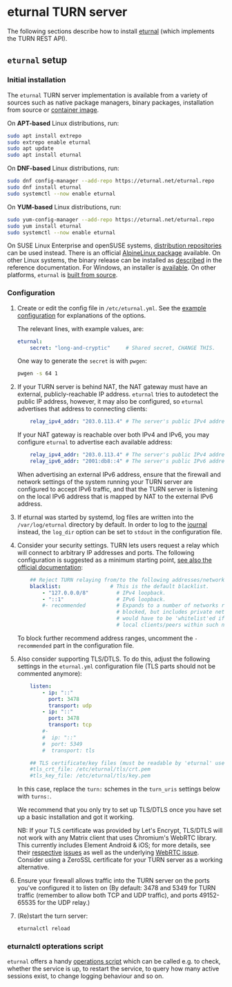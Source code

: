 # eturnal TURN server

The following sections describe how to install [eturnal](<https://github.com/processone/eturnal>) (which implements the TURN REST API).

## `eturnal` setup

### Initial installation

The `eturnal` TURN server implementation is available from a variety of sources such as native package managers, binary packages, installation from source or [container image](https://eturnal.net/documentation/code/docker.html).

On **APT-based** Linux distributions, run:

```sh
sudo apt install extrepo
sudo extrepo enable eturnal
sudo apt update
sudo apt install eturnal
```

On **DNF-based** Linux distributions, run:

```sh
sudo dnf config-manager --add-repo https://eturnal.net/eturnal.repo
sudo dnf install eturnal
sudo systemctl --now enable eturnal
```

On **YUM-based** Linux distributions, run:

```sh
sudo yum-config-manager --add-repo https://eturnal.net/eturnal.repo
sudo yum install eturnal
sudo systemctl --now enable eturnal
```

On SUSE Linux Enterprise and openSUSE systems, [distribution repositories](https://software.opensuse.org/download/?package=eturnal&project=devel:languages:erlang)
can be used instead. There is an official [AlpineLinux package](https://pkgs.alpinelinux.org/packages?name=eturnal) 
available. On other Linux systems, the binary release can be installed as [described](https://eturnal.net/documentation/#Installation) 
in the reference documentation. For Windows, an installer is [available](https://eturnal.net/windows/). 
On other platforms, `eturnal` is [built from source](https://github.com/processone/eturnal/blob/master/INSTALL.md).

### Configuration

1.  Create or edit the config file in `/etc/eturnal.yml`. 
    See the [example configuration](https://github.com/processone/eturnal/blob/master/config/eturnal.yml) 
    for explanations of the options.
    
    The relevant lines, with example values, are:

    ```yaml
    eturnal:
        secret: "long-and-cryptic"     # Shared secret, CHANGE THIS.
    ```

    One way to generate the `secret` is with `pwgen`:

    ```sh
    pwgen -s 64 1
    ```

1.  If your TURN server is behind NAT, the NAT gateway must have an external,
    publicly-reachable IP address. `eturnal` tries to autodetect the public IP address, however, it may also be configured, so `eturnal` advertises that
    address to connecting clients:

    ```yaml
        relay_ipv4_addr: "203.0.113.4" # The server's public IPv4 address.
    ```

    If your NAT gateway is reachable over both IPv4 and IPv6, you may
    configure `eturnal` to advertise each available address:

    ```yaml
        relay_ipv4_addr: "203.0.113.4" # The server's public IPv4 address.
        relay_ipv6_addr: "2001:db8::4" # The server's public IPv6 address (optional).
    ```

    When advertising an external IPv6 address, ensure that the firewall and
    network settings of the system running your TURN server are configured to
    accept IPv6 traffic, and that the TURN server is listening on the local
    IPv6 address that is mapped by NAT to the external IPv6 address.

1.  If eturnal was started by systemd, log files are written into the
    `/var/log/eturnal` directory by default. In order to log to the [journal](https://www.freedesktop.org/software/systemd/man/systemd-journald.service.html)
    instead, the `log_dir` option can be set to `stdout` in the configuration file.

1.  Consider your security settings. TURN lets users request a relay which will
    connect to arbitrary IP addresses and ports. The following configuration is
    suggested as a minimum starting point, [see also the official documentation](https://eturnal.net/documentation/#blacklist):

    ```yaml
        ## Reject TURN relaying from/to the following addresses/networks:
        blacklist:                # This is the default blacklist.
            - "127.0.0.0/8"         # IPv4 loopback.
            - "::1"                 # IPv6 loopback.
            #- recommended          # Expands to a number of networks recommended to be
                                    # blocked, but includes private networks. Those
                                    # would have to be 'whitelist'ed if eturnal serves
                                    # local clients/peers within such networks.
    ```

    To block further recommend address ranges, uncomment the `- recommended` part in the configuration file.

1.  Also consider supporting TLS/DTLS. To do this, adjust the following settings
    in the `eturnal.yml` configuration file (TLS parts should not be commented anymore):

    ```yaml
        listen:
            - ip: "::"
              port: 3478
              transport: udp
            - ip: "::"
              port: 3478
              transport: tcp
            #-
            #  ip: "::"
            #  port: 5349
            #  transport: tls

        ## TLS certificate/key files (must be readable by 'eturnal' user!):
        #tls_crt_file: /etc/eturnal/tls/crt.pem
        #tls_key_file: /etc/eturnal/tls/key.pem
    ```

    In this case, replace the `turn:` schemes in the `turn_uris` settings below
    with `turns:`.

    We recommend that you only try to set up TLS/DTLS once you have set up a
    basic installation and got it working.

    NB: If your TLS certificate was provided by Let's Encrypt, TLS/DTLS will
    not work with any Matrix client that uses Chromium's WebRTC library. This
    currently includes Element Android & iOS; for more details, see their
    [respective](https://github.com/vector-im/element-android/issues/1533)
    [issues](https://github.com/vector-im/element-ios/issues/2712) as well as the underlying
    [WebRTC issue](https://bugs.chromium.org/p/webrtc/issues/detail?id=11710).
    Consider using a ZeroSSL certificate for your TURN server as a working alternative.

1.  Ensure your firewall allows traffic into the TURN server on the ports
    you've configured it to listen on (By default: 3478 and 5349 for TURN
    traffic (remember to allow both TCP and UDP traffic), and ports 49152-65535
    for the UDP relay.)

1.  (Re)start the turn server:

    ```sh
    eturnalctl reload
    ```

### eturnalctl opterations script

`eturnal` offers a handy [operations script](https://eturnal.net/documentation/#Operation) which can be called e.g. to check, whether the service is up, to restart the service, to query how many active sessions exist, to change logging behaviour and so on.
